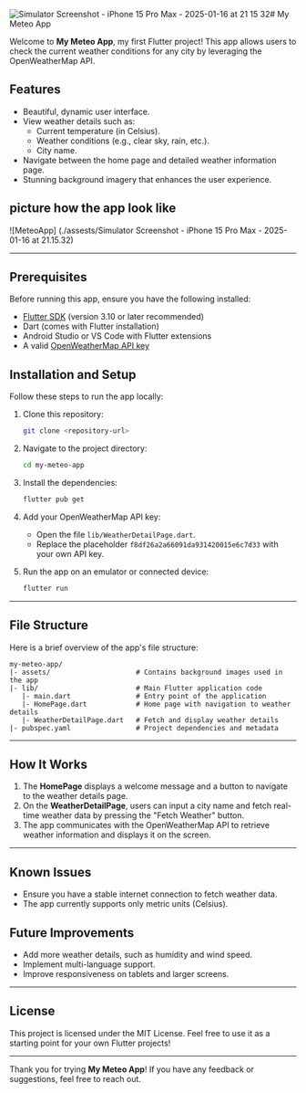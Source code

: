 ![Simulator Screenshot - iPhone 15 Pro Max - 2025-01-16 at 21 15 32](https://github.com/user-attachments/assets/61a5c312-a518-4e69-a4ea-e7c5ceee3de4)# My Meteo App

Welcome to **My Meteo App**, my first Flutter project! This app allows users to check the current weather conditions for any city by leveraging the OpenWeatherMap API.

## Features
- Beautiful, dynamic user interface.
- View weather details such as:
  - Current temperature (in Celsius).
  - Weather conditions (e.g., clear sky, rain, etc.).
  - City name.
- Navigate between the home page and detailed weather information page.
- Stunning background imagery that enhances the user experience.

## picture how the app look like 

![MeteoApp] (./assests/Simulator Screenshot - iPhone 15 Pro Max - 2025-01-16 at 21.15.32)


---

## Prerequisites
Before running this app, ensure you have the following installed:

- [Flutter SDK](https://docs.flutter.dev/get-started/install) (version 3.10 or later recommended)
- Dart (comes with Flutter installation)
- Android Studio or VS Code with Flutter extensions
- A valid [OpenWeatherMap API key](https://openweathermap.org/api)

## Installation and Setup
Follow these steps to run the app locally:

1. Clone this repository:
   ```bash
   git clone <repository-url>
   ```

2. Navigate to the project directory:
   ```bash
   cd my-meteo-app
   ```

3. Install the dependencies:
   ```bash
   flutter pub get
   ```

4. Add your OpenWeatherMap API key:
   - Open the file `lib/WeatherDetailPage.dart`.
   - Replace the placeholder `f8df26a2a66091da931420015e6c7d33` with your own API key.

5. Run the app on an emulator or connected device:
   ```bash
   flutter run
   ```

---

## File Structure
Here is a brief overview of the app's file structure:

```
my-meteo-app/
|- assets/                     # Contains background images used in the app
|- lib/                        # Main Flutter application code
   |- main.dart                # Entry point of the application
   |- HomePage.dart            # Home page with navigation to weather details
   |- WeatherDetailPage.dart   # Fetch and display weather details
|- pubspec.yaml                # Project dependencies and metadata
```

---

## How It Works
1. The **HomePage** displays a welcome message and a button to navigate to the weather details page.
2. On the **WeatherDetailPage**, users can input a city name and fetch real-time weather data by pressing the "Fetch Weather" button.
3. The app communicates with the OpenWeatherMap API to retrieve weather information and displays it on the screen.

---

## Known Issues
- Ensure you have a stable internet connection to fetch weather data.
- The app currently supports only metric units (Celsius).

## Future Improvements
- Add more weather details, such as humidity and wind speed.
- Implement multi-language support.
- Improve responsiveness on tablets and larger screens.

---

## License
This project is licensed under the MIT License. Feel free to use it as a starting point for your own Flutter projects!

---

Thank you for trying **My Meteo App**! If you have any feedback or suggestions, feel free to reach out.

